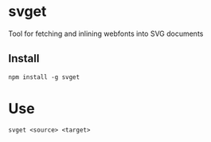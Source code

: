 # svget

Tool for fetching and inlining webfonts into SVG documents

## Install

```
npm install -g svget
```

# Use

```
svget <source> <target>
```
